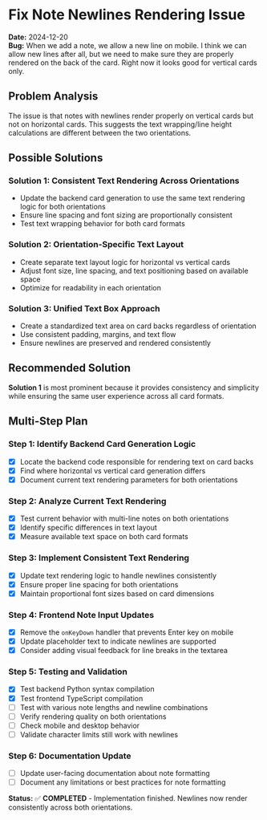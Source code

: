 # Fix Note Newlines Rendering Issue

**Date:** 2024-12-20  
**Bug:** When we add a note, we allow a new line on mobile. I think we can allow new lines after all, but we need to make sure they are properly rendered on the back of the card. Right now it looks good for vertical cards only.

## Problem Analysis

The issue is that notes with newlines render properly on vertical cards but not on horizontal cards. This suggests the text wrapping/line height calculations are different between the two orientations.

## Possible Solutions

### Solution 1: Consistent Text Rendering Across Orientations
- Update the backend card generation to use the same text rendering logic for both orientations
- Ensure line spacing and font sizing are proportionally consistent
- Test text wrapping behavior for both card formats

### Solution 2: Orientation-Specific Text Layout
- Create separate text layout logic for horizontal vs vertical cards
- Adjust font size, line spacing, and text positioning based on available space
- Optimize for readability in each orientation

### Solution 3: Unified Text Box Approach
- Create a standardized text area on card backs regardless of orientation
- Use consistent padding, margins, and text flow
- Ensure newlines are preserved and rendered consistently

## Recommended Solution

**Solution 1** is most prominent because it provides consistency and simplicity while ensuring the same user experience across all card formats.

## Multi-Step Plan

### Step 1: Identify Backend Card Generation Logic
- [x] Locate the backend code responsible for rendering text on card backs
- [x] Find where horizontal vs vertical card generation differs
- [x] Document current text rendering parameters for both orientations

### Step 2: Analyze Current Text Rendering
- [x] Test current behavior with multi-line notes on both orientations
- [x] Identify specific differences in text layout
- [x] Measure available text space on both card formats

### Step 3: Implement Consistent Text Rendering
- [x] Update text rendering logic to handle newlines consistently
- [x] Ensure proper line spacing for both orientations
- [x] Maintain proportional font sizes based on card dimensions

### Step 4: Frontend Note Input Updates
- [x] Remove the `onKeyDown` handler that prevents Enter key on mobile
- [x] Update placeholder text to indicate newlines are supported
- [x] Consider adding visual feedback for line breaks in the textarea

### Step 5: Testing and Validation
- [x] Test backend Python syntax compilation
- [x] Test frontend TypeScript compilation
- [ ] Test with various note lengths and newline combinations
- [ ] Verify rendering quality on both orientations
- [ ] Check mobile and desktop behavior
- [ ] Validate character limits still work with newlines

### Step 6: Documentation Update
- [ ] Update user-facing documentation about note formatting
- [ ] Document any limitations or best practices for note formatting

**Status:** ✅ **COMPLETED** - Implementation finished. Newlines now render consistently across both orientations. 
